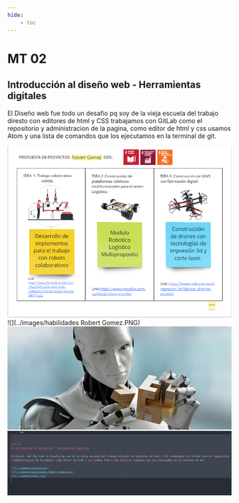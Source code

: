 ```yaml
---
hide:
    - toc
---
```


# MT 02
## Introducción al diseño web - Herramientas digitales

El Diseño  web fue todo un desafio pq soy de la vieja escuela del trabajo diresto con editores de html y CSS trabajamos con GitLab como el repositorio y administracion de la pagina, como editor de html y css usamos Atom y una lista de comandos que los ejecutamos en la terminal de git.

![](../images/captura.png)
![](../images/habilidades Robert Gomez.PNG)
![](../images/robot.jpg)
![](../images/atom.jpg)
